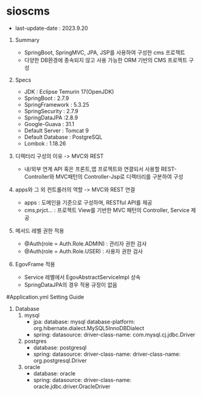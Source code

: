 # sioscms
- last-update-date : 2023.9.20
1. Summary
   - SpringBoot, SpringMVC, JPA, JSP를 사용하여 구성한 cms 프로젝트
   - 다양한 DB환경에 종속되지 않고 사용 가능한 ORM 기반의 CMS 프로젝트 구성

2. Specs
   - JDK : Eclipse Temurin 17(OpenJDK)
   - SpringBoot : 2.7.9
   - SpringFramework : 5.3.25
   - SpringSecurity : 2.7.9
   - SpringDataJPA :2.8.9
   - Google-Guava : 31.1
   - Default Server : Tomcat 9
   - Default Database : PostgreSQL
   - Lombok : 1.18.26

3. 디렉터리 구성의 이유 -> MVC와 REST
   - 내/외부 연계 API 혹은 프론트,앱 프로젝트와 연결되서 사용할 REST-Controller와 MVC패턴의 Controller-Jsp로 디렉터리를 구분하여 구성

4. apps와 그 외 컨트롤러의 역할 -> MVC와 REST 연결
   - apps : 도메인을 기준으로 구성하며, RESTful API를 제공
   - cms,prjct... : 프로젝트 View를 기반한 MVC 패턴의 Controller, Service 제공

5. 메서드 레벨 권한 적용
   - @Auth(role = Auth.Role.ADMIN) : 관리자 권한 검사
   - @Auth(role = Auth.Role.USER) : 사용자 권한 검사

6. EgovFrame 적용
    - Service 레벨에서 EgovAbstractServiceImpl 상속
    - SpringDataJPA의 경우 적용 규정이 없음

#Application.yml Setting Guide
1. Database
   1. mysql
      - jpa:
          database: mysql
            database-platform: org.hibernate.dialect.MySQL5InnoDBDialect
      - spring:
          datasource:
            driver-class-name: com.mysql.cj.jdbc.Driver
   2. postgres
      - database: postgresql
      - spring:
          datasource:
            driver-class-name: driver-class-name: org.postgresql.Driver
   3. oracle
      - database: oracle
      - spring:
          datasource:
            driver-class-name: oracle.jdbc.driver.OracleDriver
